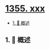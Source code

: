 # [1355. xxx](https://github.com/Tdahuyou/TNotes.leetcode/tree/main/notes/1355.%20xxx)

<!-- region:toc -->

- [1. 📝 概述](#1--概述)

<!-- endregion:toc -->

## 1. 📝 概述
